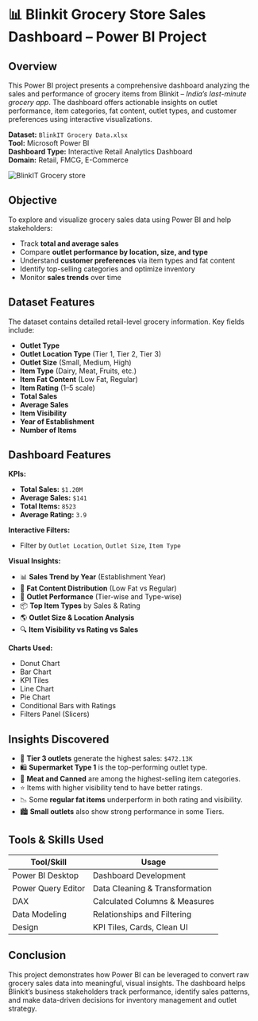 # 📊 Blinkit Grocery Store Sales Dashboard – Power BI Project

## Overview  
This Power BI project presents a comprehensive dashboard analyzing the sales and performance of grocery items from Blinkit – *India’s last-minute grocery app*. The dashboard offers actionable insights on outlet performance, item categories, fat content, outlet types, and customer preferences using interactive visualizations.

**Dataset:** `BlinkIT Grocery Data.xlsx`  
**Tool:** Microsoft Power BI  
**Dashboard Type:** Interactive Retail Analytics Dashboard  
**Domain:** Retail, FMCG, E-Commerce

![BlinkIT  Grocery store](https://github.com/user-attachments/assets/34a4a89b-66b5-4c0f-91e6-3cf29efa591b)

## Objective  
To explore and visualize grocery sales data using Power BI and help stakeholders:

- Track **total and average sales**
- Compare **outlet performance by location, size, and type**
- Understand **customer preferences** via item types and fat content
- Identify top-selling categories and optimize inventory
- Monitor **sales trends** over time

## Dataset Features  
The dataset contains detailed retail-level grocery information. Key fields include:

- **Outlet Type**
- **Outlet Location Type** (Tier 1, Tier 2, Tier 3)
- **Outlet Size** (Small, Medium, High)
- **Item Type** (Dairy, Meat, Fruits, etc.)
- **Item Fat Content** (Low Fat, Regular)
- **Item Rating** (1–5 scale)
- **Total Sales**
- **Average Sales**
- **Item Visibility**
- **Year of Establishment**
- **Number of Items**

## Dashboard Features

**KPIs:**
- **Total Sales:** `$1.20M`  
- **Average Sales:** `$141`  
- **Total Items:** `8523`  
- **Average Rating:** `3.9`

**Interactive Filters:**  
- Filter by `Outlet Location`, `Outlet Size`, `Item Type`

**Visual Insights:**
- 📊 **Sales Trend by Year** (Establishment Year)
- 🧀 **Fat Content Distribution** (Low Fat vs Regular)
- 🏬 **Outlet Performance** (Tier-wise and Type-wise)
- 📦 **Top Item Types** by Sales & Rating
- 🌎 **Outlet Size & Location Analysis**
- 🔍 **Item Visibility vs Rating vs Sales**

**Charts Used:**
- Donut Chart  
- Bar Chart  
- KPI Tiles  
- Line Chart  
- Pie Chart  
- Conditional Bars with Ratings  
- Filters Panel (Slicers)

## Insights Discovered

- 🥇 **Tier 3 outlets** generate the highest sales: `$472.13K`
- 🛍️ **Supermarket Type 1** is the top-performing outlet type.
- 🧀 **Meat and Canned** are among the highest-selling item categories.
- ⭐ Items with higher visibility tend to have better ratings.
- 📉 Some **regular fat items** underperform in both rating and visibility.
- 🏙️ **Small outlets** also show strong performance in some Tiers.

## Tools & Skills Used

| Tool/Skill         | Usage                          |
|--------------------|-------------------------------|
| Power BI Desktop   | Dashboard Development         |
| Power Query Editor | Data Cleaning & Transformation |
| DAX                | Calculated Columns & Measures |
| Data Modeling      | Relationships and Filtering   |
| Design             | KPI Tiles, Cards, Clean UI    |

## Conclusion  
This project demonstrates how Power BI can be leveraged to convert raw grocery sales data into meaningful, visual insights. The dashboard helps Blinkit’s business stakeholders track performance, identify sales patterns, and make data-driven decisions for inventory management and outlet strategy.

